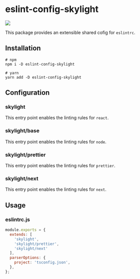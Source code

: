 # eslint-config-skylight
[![](https://img.shields.io/npm/v/eslint-config-skylight)](https://www.npmjs.com/package/eslint-config-skylight)

This package provides an extensible shared cofig for `eslintrc`.

## Installation
```
# npm
npm i -D eslint-config-skylight

# yarn
yarn add -D eslint-config-skylight
```

## Configuration

### skylight
This entry point enables the linting rules for `react`.

### skylight/base
This entry point enables the linting rules for `node`.

### skylight/prettier
This entry point enables the linting rules for `prettier`.

### skylight/next
This entry point enables the linting rules for `next`.

## Usage

### eslintrc.js

```javascript
module.exports = {
  extends: [
    'skylight',
    'skylight/prettier',
    'skylight/next'
  ],
  parserOptions: {
    project: 'tsconfig.json',
  },
};
```